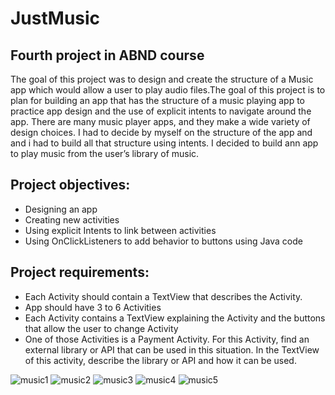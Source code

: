 # JustMusic
## Fourth project in ABND course

The goal of this project was to design and create the structure of a Music app which would allow a user to play audio files.The goal of this project is to plan for building an app that has the structure of a music playing app to practice app design and the use of explicit intents to navigate around the app. There are many music player apps, and they make a wide variety of design choices. I had to decide by myself on the structure of the app and and i had to build all that structure using intents. I decided to build ann app to play music from the user’s library of music.

## Project objectives:
- Designing an app
- Creating new activities
- Using explicit Intents to link between activities
- Using OnClickListeners to add behavior to buttons using Java code

## Project requirements:
- Each Activity should contain a TextView that describes the Activity. 
- App should have 3 to 6 Activities
- Each Activity contains a TextView explaining the Activity and the buttons that allow the user to change Activity
- One of those Activities is a Payment Activity. For this Activity, find an external library or API that can be used in this situation. In the TextView of this activity, describe the library or API and how it can be used.






![music1](https://user-images.githubusercontent.com/26045797/55282371-701b4a00-534b-11e9-9a4d-b4a2cac7251a.png)
![music2](https://user-images.githubusercontent.com/26045797/55282349-0c911c80-534b-11e9-94b2-dbe6daa992de.png)
![music3](https://user-images.githubusercontent.com/26045797/55282351-131f9400-534b-11e9-8847-316cb57d6874.png)
![music4](https://user-images.githubusercontent.com/26045797/55282353-187cde80-534b-11e9-9941-3aff628f37f0.png)
![music5](https://user-images.githubusercontent.com/26045797/55282354-1d419280-534b-11e9-89f3-6dbfdb671987.png)


